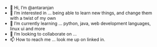 - 👋 Hi, I’m @antaranjan
- 👀 I’m interested in ... being able to learn new things, and change them with a twist of my own
- 🌱 I’m currently learning ... python, java, web development languages, linux ui and more
- 💞️ I’m looking to collaborate on ...
- 📫 How to reach me ... look me up on linked in.
 
<!---
antaranjan/antaranjan is a ✨ special ✨ repository because its `README.md` (this file) appears on your GitHub profile.
You can click the Preview link to take a look at your changes.
--->
